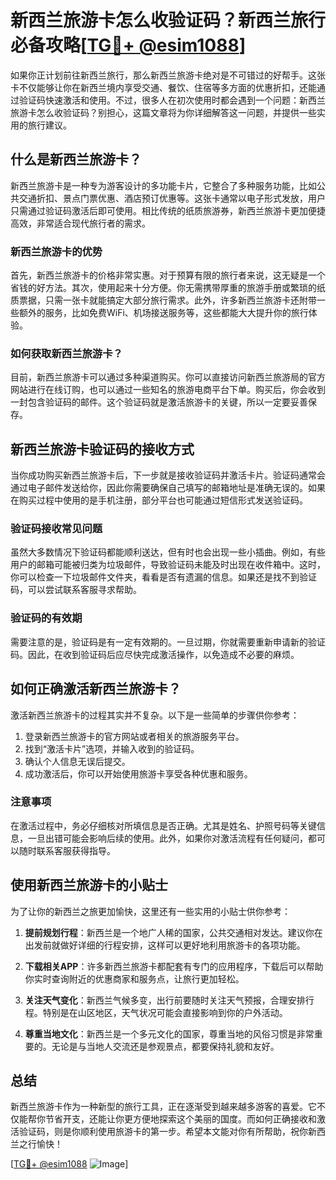 # 新西兰旅游卡怎么收验证码？新西兰旅行必备攻略[[TG💪+ @esim1088](https://t.me/s/esim1088)]

如果你正计划前往新西兰旅行，那么新西兰旅游卡绝对是不可错过的好帮手。这张卡不仅能够让你在新西兰境内享受交通、餐饮、住宿等多方面的优惠折扣，还能通过验证码快速激活和使用。不过，很多人在初次使用时都会遇到一个问题：新西兰旅游卡怎么收验证码？别担心，这篇文章将为你详细解答这一问题，并提供一些实用的旅行建议。

## 什么是新西兰旅游卡？

新西兰旅游卡是一种专为游客设计的多功能卡片，它整合了多种服务功能，比如公共交通折扣、景点门票优惠、酒店预订优惠等。这张卡通常以电子形式发放，用户只需通过验证码激活后即可使用。相比传统的纸质旅游券，新西兰旅游卡更加便捷高效，非常适合现代旅行者的需求。

### 新西兰旅游卡的优势

首先，新西兰旅游卡的价格非常实惠。对于预算有限的旅行者来说，这无疑是一个省钱的好方法。其次，使用起来十分方便。你无需携带厚重的旅游手册或繁琐的纸质票据，只需一张卡就能搞定大部分旅行需求。此外，许多新西兰旅游卡还附带一些额外的服务，比如免费WiFi、机场接送服务等，这些都能大大提升你的旅行体验。

### 如何获取新西兰旅游卡？

目前，新西兰旅游卡可以通过多种渠道购买。你可以直接访问新西兰旅游局的官方网站进行在线订购，也可以通过一些知名的旅游电商平台下单。购买后，你会收到一封包含验证码的邮件。这个验证码就是激活旅游卡的关键，所以一定要妥善保存。

## 新西兰旅游卡验证码的接收方式

当你成功购买新西兰旅游卡后，下一步就是接收验证码并激活卡片。验证码通常会通过电子邮件发送给你，因此你需要确保自己填写的邮箱地址是准确无误的。如果在购买过程中使用的是手机注册，部分平台也可能通过短信形式发送验证码。

### 验证码接收常见问题

虽然大多数情况下验证码都能顺利送达，但有时也会出现一些小插曲。例如，有些用户的邮箱可能被归类为垃圾邮件，导致验证码未能及时出现在收件箱中。这时，你可以检查一下垃圾邮件文件夹，看看是否有遗漏的信息。如果还是找不到验证码，可以尝试联系客服寻求帮助。

### 验证码的有效期

需要注意的是，验证码是有一定有效期的。一旦过期，你就需要重新申请新的验证码。因此，在收到验证码后应尽快完成激活操作，以免造成不必要的麻烦。

## 如何正确激活新西兰旅游卡？

激活新西兰旅游卡的过程其实并不复杂。以下是一些简单的步骤供你参考：

1. 登录新西兰旅游卡的官方网站或者相关的旅游服务平台。
2. 找到“激活卡片”选项，并输入收到的验证码。
3. 确认个人信息无误后提交。
4. 成功激活后，你可以开始使用旅游卡享受各种优惠和服务。

### 注意事项

在激活过程中，务必仔细核对所填信息是否正确。尤其是姓名、护照号码等关键信息，一旦出错可能会影响后续的使用。此外，如果你对激活流程有任何疑问，都可以随时联系客服获得指导。

## 使用新西兰旅游卡的小贴士

为了让你的新西兰之旅更加愉快，这里还有一些实用的小贴士供你参考：

1. **提前规划行程**：新西兰是一个地广人稀的国家，公共交通相对发达。建议你在出发前就做好详细的行程安排，这样可以更好地利用旅游卡的各项功能。
   
2. **下载相关APP**：许多新西兰旅游卡都配套有专门的应用程序，下载后可以帮助你实时查询附近的优惠商家和服务点，让旅行更加轻松。

3. **关注天气变化**：新西兰气候多变，出行前要随时关注天气预报，合理安排行程。特别是在山区地区，天气状况可能会直接影响到你的户外活动。

4. **尊重当地文化**：新西兰是一个多元文化的国家，尊重当地的风俗习惯是非常重要的。无论是与当地人交流还是参观景点，都要保持礼貌和友好。

## 总结

新西兰旅游卡作为一种新型的旅行工具，正在逐渐受到越来越多游客的喜爱。它不仅能帮你节省开支，还能让你更方便地探索这个美丽的国度。而如何正确接收和激活验证码，则是你顺利使用旅游卡的第一步。希望本文能对你有所帮助，祝你新西兰之行愉快！

[[TG💪+ @esim1088](https://t.me/s/esim1088) ![Image](https://i.postimg.cc/4NQfJmqS/Snipaste-2025-05-13-00-14-12.png)]